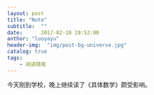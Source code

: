 ```yaml
---
layout: post  
title: "Note"  
subtitle:  ""  
date:      2017-02-18 19:52:00  
anthor: "luoyayu"  
header-img:  "img/post-bg-universe.jpg"  
catalog: true 
tags:  
    - 阅读随笔  
---
```


今天刚到学校，晚上继续读了《具体数学》颇受影响。